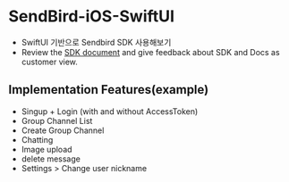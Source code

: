 # SendBird-iOS-SwiftUI
- SwiftUI 기반으로 Sendbird SDK 사용해보기
- Review the [SDK document](https://sendbird.com/docs/chat/v3/ios/guides/group-channel) and give feedback about SDK and Docs as customer view.

## Implementation Features(example)
- Singup + Login (with and without AccessToken)
- Group Channel List
- Create Group Channel
- Chatting
- Image upload
- delete message
- Settings > Change user nickname
